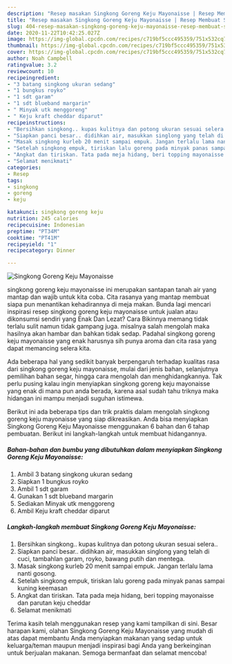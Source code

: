 ```yaml
---
description: "Resep masakan Singkong Goreng Keju Mayonaisse | Resep Membuat Singkong Goreng Keju Mayonaisse Yang Enak Dan Lezat"
title: "Resep masakan Singkong Goreng Keju Mayonaisse | Resep Membuat Singkong Goreng Keju Mayonaisse Yang Enak Dan Lezat"
slug: 404-resep-masakan-singkong-goreng-keju-mayonaisse-resep-membuat-singkong-goreng-keju-mayonaisse-yang-enak-dan-lezat
date: 2020-11-22T10:42:25.027Z
image: https://img-global.cpcdn.com/recipes/c719bf5ccc495359/751x532cq70/singkong-goreng-keju-mayonaisse-foto-resep-utama.jpg
thumbnail: https://img-global.cpcdn.com/recipes/c719bf5ccc495359/751x532cq70/singkong-goreng-keju-mayonaisse-foto-resep-utama.jpg
cover: https://img-global.cpcdn.com/recipes/c719bf5ccc495359/751x532cq70/singkong-goreng-keju-mayonaisse-foto-resep-utama.jpg
author: Noah Campbell
ratingvalue: 3.2
reviewcount: 10
recipeingredient:
- "3 batang singkong ukuran sedang"
- "1 bungkus royko"
- "1 sdt garam"
- "1 sdt blueband margarin"
- " Minyak utk menggoreng"
- " Keju kraft cheddar diparut"
recipeinstructions:
- "Bersihkan singkong.. kupas kulitnya dan potong ukuran sesuai selera.."
- "Siapkan panci besar.. didihkan air, masukkan singlong yang telah di cuci, tambahlan garam, royko, bawang putih dan mentega."
- "Masak singkong kurleb 20 menit sampai empuk. Jangan terlalu lama nanti gosong."
- "Setelah singkong empuk, tiriskan lalu goreng pada minyak panas sampai kuning keemasan"
- "Angkat dan tiriskan. Tata pada meja hidang, beri topping mayonaisse dan parutan keju cheddar"
- "Selamat menikmati"
categories:
- Resep
tags:
- singkong
- goreng
- keju

katakunci: singkong goreng keju 
nutrition: 245 calories
recipecuisine: Indonesian
preptime: "PT34M"
cooktime: "PT41M"
recipeyield: "1"
recipecategory: Dinner

---
```



![Singkong Goreng Keju Mayonaisse](https://img-global.cpcdn.com/recipes/c719bf5ccc495359/751x532cq70/singkong-goreng-keju-mayonaisse-foto-resep-utama.jpg)


singkong goreng keju mayonaisse ini merupakan santapan tanah air yang mantap dan wajib untuk kita coba. Cita rasanya yang mantap membuat siapa pun menantikan kehadirannya di meja makan.
Bunda lagi mencari inspirasi resep singkong goreng keju mayonaisse untuk jualan atau dikonsumsi sendiri yang Enak Dan Lezat? Cara Bikinnya memang tidak terlalu sulit namun tidak gampang juga. misalnya salah mengolah maka hasilnya akan hambar dan bahkan tidak sedap. Padahal singkong goreng keju mayonaisse yang enak harusnya sih punya aroma dan cita rasa yang dapat memancing selera kita.

Ada beberapa hal yang sedikit banyak berpengaruh terhadap kualitas rasa dari singkong goreng keju mayonaisse, mulai dari jenis bahan, selanjutnya pemilihan bahan segar, hingga cara mengolah dan menghidangkannya. Tak perlu pusing kalau ingin menyiapkan singkong goreng keju mayonaisse yang enak di mana pun anda berada, karena asal sudah tahu triknya maka hidangan ini mampu menjadi suguhan istimewa.




Berikut ini ada beberapa tips dan trik praktis dalam mengolah singkong goreng keju mayonaisse yang siap dikreasikan. Anda bisa menyiapkan Singkong Goreng Keju Mayonaisse menggunakan 6 bahan dan 6 tahap pembuatan. Berikut ini langkah-langkah untuk membuat hidangannya.

<!--inarticleads1-->

##### Bahan-bahan dan bumbu yang dibutuhkan dalam menyiapkan Singkong Goreng Keju Mayonaisse:

1. Ambil 3 batang singkong ukuran sedang
1. Siapkan 1 bungkus royko
1. Ambil 1 sdt garam
1. Gunakan 1 sdt blueband margarin
1. Sediakan  Minyak utk menggoreng
1. Ambil  Keju kraft cheddar diparut




<!--inarticleads2-->

##### Langkah-langkah membuat Singkong Goreng Keju Mayonaisse:

1. Bersihkan singkong.. kupas kulitnya dan potong ukuran sesuai selera..
1. Siapkan panci besar.. didihkan air, masukkan singlong yang telah di cuci, tambahlan garam, royko, bawang putih dan mentega.
1. Masak singkong kurleb 20 menit sampai empuk. Jangan terlalu lama nanti gosong.
1. Setelah singkong empuk, tiriskan lalu goreng pada minyak panas sampai kuning keemasan
1. Angkat dan tiriskan. Tata pada meja hidang, beri topping mayonaisse dan parutan keju cheddar
1. Selamat menikmati




Terima kasih telah menggunakan resep yang kami tampilkan di sini. Besar harapan kami, olahan Singkong Goreng Keju Mayonaisse yang mudah di atas dapat membantu Anda menyiapkan makanan yang sedap untuk keluarga/teman maupun menjadi inspirasi bagi Anda yang berkeinginan untuk berjualan makanan. Semoga bermanfaat dan selamat mencoba!
